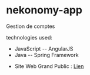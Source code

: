# nekonomy-app
Gestion de comptes

technologies used:

- JavaScript -- AngularJS
- Java -- Spring Framework


* Site Web Grand Public :  [Lien](https://tanguygiga.github.io)





